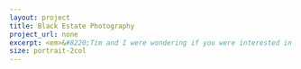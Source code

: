 ```yaml
---
layout: project
title: Black Estate Photography
project_url: none
excerpt: <em>&#8220;Tim and I were wondering if you were interested in a photography assignment in Waipara ... It'll be hard to mess up.&#8221;</em> <br /><br />Very Interested.
size: portrait-2col
---
```


<script type="application/json" class="data">
{
	"noun": "Photographer",
	"images": [{
		"src": "/assets/img/black-estate/landscape-3col.jpg",
		"size": "landscape-3col"
	},{
		"src": "/assets/img/black-estate/landscape-4col.jpg",
		"size": "landscape-4col"
	},{
		"src": "/assets/img/black-estate/portrait-2col.jpg",
		"size": "portrait-2col"
	},{
		"src": "/assets/img/black-estate/portrait-3col.jpg",
		"size": "portrait-3col"
	},{
		"src": "/assets/img/black-estate/square-1col.jpg",
		"size": "square-1col"
	},{
		"src": "/assets/img/black-estate/square-2col.jpg",
		"size": "square-2col"
	},{
		"src": "/assets/img/black-estate/square-3col.jpg",
		"size": "square-3col"
	}]
}
</script>